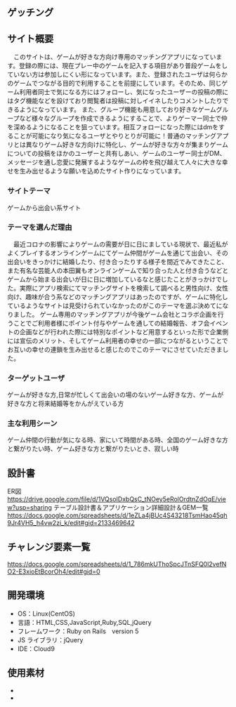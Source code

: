 ## ゲッチング

## サイト概要
　このサイトは、ゲームが好きな方向け専用のマッチングアプリになっています。登録の際には、現在プレー中のゲームを記入する項目があり普段ゲームをしていない方は参加しにくい形になっています。また、登録されたユーザは何らかのゲームでつながる目的で利用することを前提にしています。そのため、同じゲーム利用者同士で気になる方にはフォローし、気になったユーザーの投稿の際にはタグ機能などを設けており閲覧者は投稿に対しイイネしたりコメントしたりできるようになっています。
  また、グループ機能も用意しており好きなゲームグループなど様々なグループを作成できるようにすることで、よりゲーマー同士で仲を深めるようになることを狙っています。相互フォローになった際にはdmをすることが可能になり気になるユーザとやりとりが可能に！普通のマッチングアプリとは異なりゲーム好きな方向けに特化し、ゲームが好きな方々が集まりゲームについての投稿をほかのユーザーと共有しあい、ゲームのユーザー同士がDM、メッセージを通し恋愛に発展するようなゲームの枠を飛び越えて人々に大きな幸せを生み出せるような願いを込めたサイト作りになっています。
### サイトテーマ

ゲームから出会い系サイト

### テーマを選んだ理由

　最近コロナの影響によりゲームの需要が日に日にましている現状で、最近私がよくプレイするオンラインゲームにてゲーム仲間がゲームを通じて出会い、その出会いをきっかけに結婚したり、付き合ったりする様子を間近でみてきたこと、また有名な芸能人の本田翼もオンラインゲームで知り合った人と付き合うなどとゲームから始まる出会いが日に日に増加しているなと感じたことがきっかけでした。実際にアプリ検索にてマッチングサイトを検索して調べると男性向け、女性向け、趣味が合う系などのマッチングアプリはあったのですが、ゲームに特化しているようなサイトは見受けられていなかったのがこのテーマを選ぶ決めてになりました。
 ゲーム専用のマッチングアプリが今後ゲーム会社とコラボ企画を行うことでご利用者様にポイント付与やゲームを通しての結婚報告、オフ会イベントの企画などが行われた際には特別なポイントなど用意するといった形で企業側には宣伝のメリット、そしてゲーム利用者の幸せの一部につながるということでお互いの幸せの連鎖を生み出せると感じたのでこのテーマにさせていただきました。

### ターゲットユーザ

ゲームが好きな方,日常が忙しくて出会いの場のないゲーム好きな方、ゲームが好きな方と将来結婚等をかんがえている方
### 主な利用シーン

ゲーム仲間の行動が気になる時、家にいて時間がある時、全国のゲーム好きな方と繋がりたい時、ゲーム好きな方と繋がりたいとき、寂しい時

## 設計書
ER図
https://drive.google.com/file/d/1VQsoIDxbQsC_tNOey5eRolOrdtnZdOqE/view?usp=sharing
テーブル設計書＆アプリケーション詳細設計＆GEM一覧
https://docs.google.com/spreadsheets/d/1eZLa4jBUc4S43218TsmHao45qh9Jr4VH5_h4vw2zi_k/edit#gid=2133469642


## チャレンジ要素一覧

https://docs.google.com/spreadsheets/d/1_786mkUThoSpcJTnSFQ0l2vefNO2-E3xioEtBcorOh4/edit#gid=0

## 開発環境

- OS：Linux(CentOS)
- 言語：HTML,CSS,JavaScript,Ruby,SQL,jQuery
- フレームワーク：Ruby on Rails　version 5
- JS ライブラリ：jQuery
- IDE：Cloud9

## 使用素材

-
-
